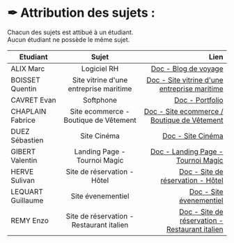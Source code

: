 # ✒ Attribution des sujets : 

Chacun des sujets est attibué à un étudiant.
<br>
Aucun étudiant ne possède le même sujet.
<br>

| Etudiant   |      Sujet      |  Lien |
|----------|:-------------:|------:|
| ALIX Marc |  Logiciel RH | [Doc - Blog de voyage](./sujet1-BlogVoyage/) |
| BOISSET Quentin |  Site vitrine d'une entreprise maritime   |  [Doc - Site vitrine d'une entreprise maritime](./sujet2-SiteEntrepriseMaritime/) |
| CAVRET Evan | Softphone |    [Doc - Portfolio](./sujet3-Portfolio/) |
| CHAPLAIN Fabrice |  Site ecommerce - Boutique de Vêtement | [Doc - Site ecommerce / Boutique de Vêtement](./sujet4-EcommerceVetements/)  |
| DUEZ Sébastien |    Site Cinéma   |   [Doc - Site Cinéma](./sujet5-SiteCinema/) |
| GIBERT Valentin | Landing Page - Tournoi Magic |    [Doc - Landing Page - Tournoi Magic](./sujet6-LandingPageMagic/) |
| HERVE Sulivan | Site de réservation - Hôtel |    [Doc - Site de réservation - Hôtel](./sujet7-ReservationHotel/) |
| LEQUART Guillaume |  Site évenementiel | [Doc - Site évenementiel](./sujet8-SiteEvenementiel/) |
| REMY Enzo |    Site de réservation - Restaurant italien   |   [Doc - Site de réservation - Restaurant italien](./sujet9-ReservationRestaurant/) |


